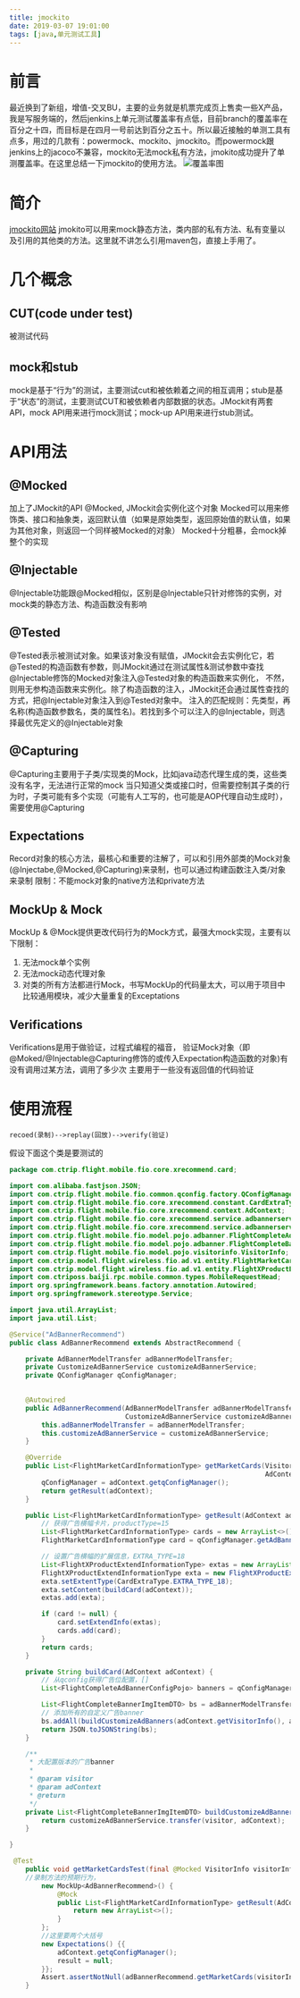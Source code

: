 ```yaml
---
title: jmockito
date: 2019-03-07 19:01:00
tags: [java,单元测试工具]
---
```

# 前言
最近换到了新组，增值-交叉BU，主要的业务就是机票完成页上售卖一些X产品，我是写服务端的，然后jenkins上单元测试覆盖率有点低，目前branch的覆盖率在百分之十四，而目标是在四月一号前达到百分之五十。所以最近接触的单测工具有点多，用过的几款有：powermock、mockito、jmockito。而powermock跟jenkins上的jacoco不兼容，mockito无法mock私有方法，jmokito成功提升了单测覆盖率。在这里总结一下jmockito的使用方法。
![覆盖率图](/images/jenkinscover.png "警察叔叔，就是这个人")
# 简介
[jmockito网站](http://jmockit.github.io/)
jmokito可以用来mock静态方法，类内部的私有方法、私有变量以及引用的其他类的方法。这里就不讲怎么引用maven包，直接上手用了。
# 几个概念
## CUT(code under test)
被测试代码
## mock和stub
mock是基于“行为”的测试，主要测试cut和被依赖着之间的相互调用；stub是基于“状态”的测试，主要测试CUT和被依赖者内部数据的状态。JMockit有两套API，mock API用来进行mock测试；mock-up API用来进行stub测试。
# API用法
## @Mocked
加上了JMockit的API @Mocked, JMockit会实例化这个对象
Mocked可以用来修饰类、接口和抽象类，返回默认值（如果是原始类型，返回原始值的默认值，如果为其他对象，则返回一个同样被Mocked的对象）
Mocked十分粗暴，会mock掉整个的实现
## @Injectable
@Injectable功能跟@Mocked相似，区别是@Injectable只针对修饰的实例，对mock类的静态方法、构造函数没有影响
## @Tested
@Tested表示被测试对象。如果该对象没有赋值，JMockit会去实例化它，若@Tested的构造函数有参数，则JMockit通过在测试属性&测试参数中查找@Injectable修饰的Mocked对象注入@Tested对象的构造函数来实例化，
不然，则用无参构造函数来实例化。除了构造函数的注入，JMockit还会通过属性查找的方式，把@Injectable对象注入到@Tested对象中。
注入的匹配规则：先类型，再名称(构造函数参数名，类的属性名)。若找到多个可以注入的@Injectable，则选择最优先定义的@Injectable对象
## @Capturing
@Capturing主要用于子类/实现类的Mock，比如java动态代理生成的类，这些类没有名字，无法进行正常的mock
当只知道父类或接口时，但需要控制其子类的行为时，子类可能有多个实现（可能有人工写的，也可能是AOP代理自动生成时），需要使用@Capturing
## Expectations
Record对象的核心方法，最核心和重要的注解了，可以和引用外部类的Mock对象(@Injectabe,@Mocked,@Capturing)来录制，也可以通过构建函数注入类/对象来录制
限制：不能mock对象的native方法和private方法
## MockUp & Mock
MockUp & @Mock提供更改代码行为的Mock方式，最强大mock实现，主要有以下限制：

1. 无法mock单个实例
2. 无法mock动态代理对象
3. 对类的所有方法都进行Mock，书写MockUp的代码量太大，可以用于项目中比较通用模块，减少大量重复的Exceptations

## Verifications
Verifications是用于做验证，过程式编程的福音，
验证Mock对象（即@Moked/@Injectable@Capturing修饰的或传入Expectation构造函数的对象)有没有调用过某方法，调用了多少次
主要用于一些没有返回值的代码验证

# 使用流程
	recoed(录制)-->replay(回放)-->verify(验证)
假设下面这个类是要测试的
``` java
package com.ctrip.flight.mobile.fio.core.xrecommend.card;

import com.alibaba.fastjson.JSON;
import com.ctrip.flight.mobile.fio.common.qconfig.factory.QConfigManager;
import com.ctrip.flight.mobile.fio.core.xrecommend.constant.CardExtraType;
import com.ctrip.flight.mobile.fio.core.xrecommend.context.AdContext;
import com.ctrip.flight.mobile.fio.core.xrecommend.service.adbannerservice.AdBannerModelTransfer;
import com.ctrip.flight.mobile.fio.core.xrecommend.service.adbannerservice.customize.CustomizeAdBannerService;
import com.ctrip.flight.mobile.fio.model.pojo.adbanner.FlightCompleteAdBannerConfigPojo;
import com.ctrip.flight.mobile.fio.model.pojo.adbanner.FlightCompleteBannerImgItemDTO;
import com.ctrip.flight.mobile.fio.model.pojo.visitorinfo.VisitorInfo;
import com.ctrip.model.flight.wireless.fio.ad.v1.entity.FlightMarketCardInformationType;
import com.ctrip.model.flight.wireless.fio.ad.v1.entity.FlightXProductExtendInformationType;
import com.ctriposs.baiji.rpc.mobile.common.types.MobileRequestHead;
import org.springframework.beans.factory.annotation.Autowired;
import org.springframework.stereotype.Service;

import java.util.ArrayList;
import java.util.List;

@Service("AdBannerRecommend")
public class AdBannerRecommend extends AbstractRecommend {

    private AdBannerModelTransfer adBannerModelTransfer;
    private CustomizeAdBannerService customizeAdBannerService;
    private QConfigManager qConfigManager;

   
    @Autowired
    public AdBannerRecommend(AdBannerModelTransfer adBannerModelTransfer,
                             CustomizeAdBannerService customizeAdBannerService) {
        this.adBannerModelTransfer = adBannerModelTransfer;
        this.customizeAdBannerService = customizeAdBannerService;
    }

    @Override
    public List<FlightMarketCardInformationType> getMarketCards(VisitorInfo visitor, MobileRequestHead head,
                                                                AdContext adContext) {
        qConfigManager = adContext.getqConfigManager();
        return getResult(adContext);
    }

    public List<FlightMarketCardInformationType> getResult(AdContext adContext) {
        // 获得广告横幅卡片，productType=15
        List<FlightMarketCardInformationType> cards = new ArrayList<>();
        FlightMarketCardInformationType card = qConfigManager.getAdBannerCard();

        // 设置广告横幅的扩展信息，EXTRA_TYPE=18
        List<FlightXProductExtendInformationType> extas = new ArrayList<>();
        FlightXProductExtendInformationType exta = new FlightXProductExtendInformationType();
        exta.setExtentType(CardExtraType.EXTRA_TYPE_18);
        exta.setContent(buildCard(adContext));
        extas.add(exta);

        if (card != null) {
            card.setExtendInfo(extas);
            cards.add(card);
        }
        return cards;
    }

    private String buildCard(AdContext adContext) {
        // 从qconfig获得广告位配置，[]
        List<FlightCompleteAdBannerConfigPojo> banners = qConfigManager.getAdBanners();

        List<FlightCompleteBannerImgItemDTO> bs = adBannerModelTransfer.transfer(banners);
        // 添加所有的自定义广告banner
        bs.addAll(buildCustomizeAdBanners(adContext.getVisitorInfo(), adContext));
        return JSON.toJSONString(bs);
    }

    /**
     * 大配置版本的广告banner
     *
     * @param visitor
     * @param adContext
     * @return
     */
    private List<FlightCompleteBannerImgItemDTO> buildCustomizeAdBanners(VisitorInfo visitor, AdContext adContext) {
        return customizeAdBannerService.transfer(visitor, adContext);
    }

}
```
```java
 @Test
    public void getMarketCardsTest(final @Mocked VisitorInfo visitorInfo, final @Mocked MobileRequestHead head, final @Mocked AdContext adContext) throws Exception {
    //录制方法的预期行为，
        new MockUp<AdBannerRecommend>() {
            @Mock
            public List<FlightMarketCardInformationType> getResult(AdContext adContext) {
                return new ArrayList<>();
            }
        };
        //这里要两个大括号
        new Expectations() {{
            adContext.getqConfigManager();
            result = null;
        }};
        Assert.assertNotNull(adBannerRecommend.getMarketCards(visitorInfo, head, adContext));
    }
```